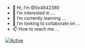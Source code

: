 - 👋 Hi, I’m @0x4842380
- 👀 I’m interested in ...
- 🌱 I’m currently learning ...
- 💞️ I’m looking to collaborate on ...
- 📫 How to reach me ...

<!---
0x4842380/0x4842380 is a ✨ special ✨ repository because its `README.md` (this file) appears on your GitHub profile.
You can click the Preview link to take a look at your changes.
--->

[![Active](https://img.shields.io/badge/MyLangages-PHP%20/%20C%20/%20HTML%20/%20CSS%20/%20PYTHON-black?style=flat-square)](https://github.com/AverySh)
